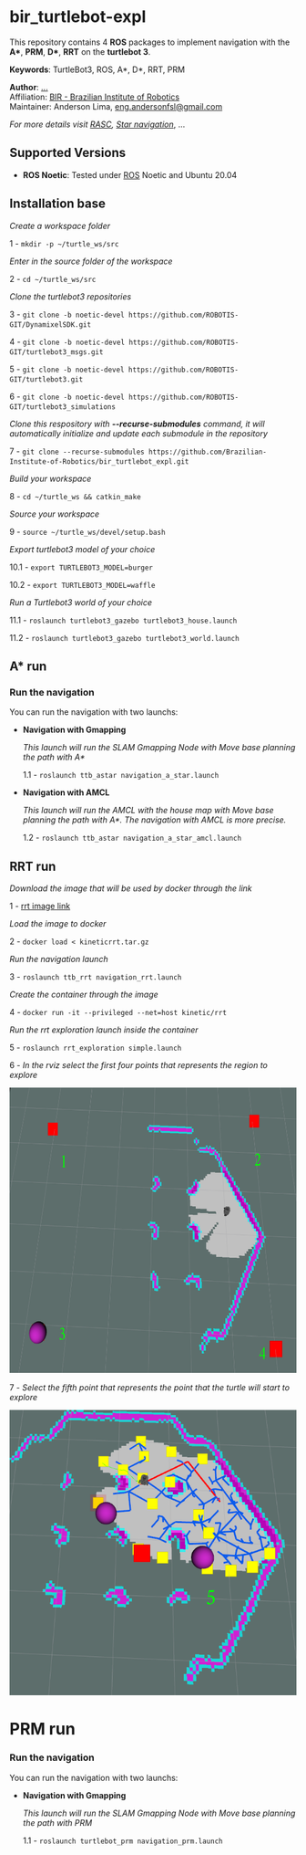 # bir_turtlebot-expl

This repository contains 4 **ROS** packages to implement navigation with the  **A\***, **PRM**, **D\***, **RRT** on the **turtlebot 3**.

**Keywords**: TurtleBot3, ROS, A*, D*, RRT, PRM

**Author**: [...]()<br />
Affiliation: [BIR - Brazilian Institute of Robotics](https://github.comBrazilian-Institute-of-Robotics) <br />
Maintainer: Anderson Lima, eng.andersonfsl@gmail.com

_For more details visit [RASC](https://www.braziliansinrobotics.com/), [Star navigation](https://www.braziliansinrobotics.com/2021-12-10-turtlebot3-astar-navigation/)_, ...


## Supported Versions
- **ROS Noetic**: Tested under [ROS](https://www.ros.org/) Noetic and Ubuntu 20.04

## Installation base

_Create a workspace folder_

1 - `mkdir -p ~/turtle_ws/src`

_Enter in the source folder of the workspace_

2 - `cd ~/turtle_ws/src`

_Clone the turtlebot3 repositories_

3 - `git clone -b noetic-devel https://github.com/ROBOTIS-GIT/DynamixelSDK.git`

4 - `git clone -b noetic-devel https://github.com/ROBOTIS-GIT/turtlebot3_msgs.git`

5 - `git clone -b noetic-devel https://github.com/ROBOTIS-GIT/turtlebot3.git`

6 - `git clone -b noetic-devel https://github.com/ROBOTIS-GIT/turtlebot3_simulations`


_Clone this respository with **--recurse-submodules** command, it will automatically initialize and update each submodule in the repository_

7 - `git clone --recurse-submodules https://github.com/Brazilian-Institute-of-Robotics/bir_turtlebot_expl.git`

_Build your workspace_

8 - `cd ~/turtle_ws && catkin_make`

_Source your workspace_

9 - `source ~/turtle_ws/devel/setup.bash`

_Export turtlebot3 model of your choice_

10.1 - `export TURTLEBOT3_MODEL=burger`

10.2 - `export TURTLEBOT3_MODEL=waffle`

_Run a Turtlebot3 world of your choice_

11.1 - `roslaunch turtlebot3_gazebo turtlebot3_house.launch`

11.2 - `roslaunch turtlebot3_gazebo turtlebot3_world.launch`


## A* run

### Run the navigation

You can run the navigation with two launchs:

- **Navigation with Gmapping**

    _This launch will run the SLAM Gmapping Node with Move base planning the path with A*_

    1.1 - `roslaunch ttb_astar navigation_a_star.launch`

- **Navigation with AMCL**

    _This launch will run the AMCL with the house map with Move base planning the path with A*. The navigation with AMCL is more precise._

    1.2 - `roslaunch ttb_astar navigation_a_star_amcl.launch`

## RRT run

_Download the image that will be used by docker through the link_

1 - [rrt image link](https://drive.google.com/file/d/19lIg9ob_BZekCTNvuxKBq69jxl-yBjjp/view?usp=sharing)

_Load the image to docker_

2 - `docker load < kineticrrt.tar.gz`

_Run the navigation launch_

3 - `roslaunch ttb_rrt navigation_rrt.launch`

_Create the container through the image_

4 - `docker run -it --privileged --net=host kinetic/rrt`

_Run the rrt exploration launch inside the container_

5 - `roslaunch rrt_exploration simple.launch`

6 - _In the rviz select the first four points that represents the region to explore_

<img src="./images/fourpoints.png" width="520" height="500" />

7 - _Select the fifth point that represents the point that the turtle will start to explore_

<img src="./images/fifthpoint.png" width="520" height="500" />

# PRM run

### Run the navigation

You can run the navigation with two launchs:

- **Navigation with Gmapping**

    _This launch will run the SLAM Gmapping Node with Move base planning the path with PRM_

    1.1 - `roslaunch turtlebot_prm navigation_prm.launch`